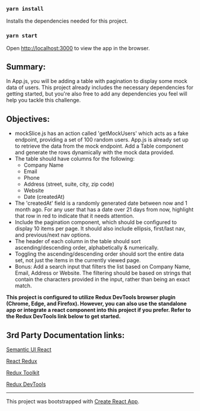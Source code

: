 ### `yarn install`
Installs the dependencies needed for this project.
### `yarn start`
Open [http://localhost:3000](http://localhost:3000) to view the app in the browser.
## Summary:
In App.js, you will be adding a table with pagination to display some mock data of users. This project already includes the necessary dependencies for getting started, but you're also free to add any dependencies you feel will help you tackle this challenge. 
## Objectives:
- mockSlice.js has an action called 'getMockUsers' which acts as a fake endpoint, providing a set of 100 random users. App.js is already set up to retrieve the data from the mock endpoint. Add a Table component and generate the rows dynamically with the mock data provided.
- The table should have columns for the following:
	- Company Name
	- Email
	- Phone
	- Address (street, suite, city, zip code)
	- Website
	- Date (createdAt)
- The 'createdAt' field is a randomly generated date between now and 1 month ago. For any user that has a date over 21 days from now, highlight that row in red to indicate that it needs attention.
- Include the pagination component, which should be configured to display 10 items per page. It should also include ellipsis, first/last nav, and previous/next nav options.
- The header of each column in the table should sort ascending/descending order, alphabetically & numerically.
- Toggling the ascending/descending order should sort the entire data set, not just the items in the currently viewed page.
- Bonus: Add a search input that filters the list based on Company Name, Email, Address or Website. The filtering should be based on strings that contain the characters provided in the input, rather than being an exact match.

**This project is configured to utilize Redux DevTools browser plugin (Chrome, Edge, and Firefox). However, you can also use the standalone app or integrate a react component into this project if you prefer. Refer to the Redux DevTools link below to get started.**
## 3rd Party Documentation links:

[Semantic UI React](https://react.semantic-ui.com)

[React Redux](https://react-redux.js.org/)

[Redux Toolkit](https://redux-toolkit.js.org/)

[Redux DevTools](https://github.com/reduxjs/redux-devtools)

---------------------------------------
This project was bootstrapped with [Create React App](https://github.com/facebook/create-react-app).
